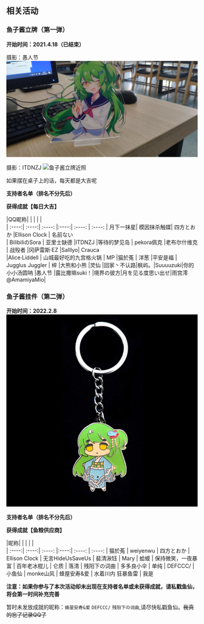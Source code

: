 ## 相关活动

### 鱼子酱立牌（第一弹）

**开始时间：2021.4.18（已结束）**

摄影：愚人节
![鱼子酱立牌桌面](image/lipai2.jpg)




摄影：ITDNZJ
![鱼子酱立牌近照](image/lipai1.png)


如果摆在桌子上的话，每天都是大吉呢

**支持者名单（排名不分先后）**

**获得成就【每日大吉】**

|QQ昵称|  |  | |  |  
| :----:| :----:| :----: |:----:| :----: | :----: 
| 月下一抹星| 模因抹杀触媒| 四方とおか |Ellison Clock | 名前ない   
| BilibiliのSora | 亚里士缺德 |ITDNZJ |等待的梦见岛 | pekora佩克 
|老布尔什维克 | 战殁者 |冈萨雷斯·EZ |SaIllyo| Crauca  
|Alice·Liddell | 山城最好吃的九宫格火锅 | MP |猫於菟 | 洋葱 
|平安是福 | Jugglus Juggler | 梓 |大熊和小熊 |灵仙 
|回家丶不认路|枫屿。|Suuuuzuki|你的小小汤圆呐 |愚人节 
|露比撒嘛suki！|境界の彼方|月を见る度思い出せ|雨宫澪@AmamiyaMio|



### 鱼子酱挂件（第二弹）

**开始时间：2022.2.8**
![鱼子酱挂件](image/钥匙扣.png)

**支持者名单（排名不分先后）**

**获得成就【鱼粮供应商】**

|昵称|  |  |  |  |  
| :----:| :----:| :----: |:----:| :----: | :----: 
| 猫於菟 | weiyenwu | 四方とおか | Ellison Clock | 无言HideUsSaveUs 
| 裴清湫钰 | Mary | 蛤蟆 | 保持微笑，一夜暴富 | 百年老冰棍儿 
| 仑质 | 落清 | 残阳下の词曲 | 多多良小伞 | 单纯 
| DEFCCC/ | 小鱼仙 | monke山风 | 蜂屋安寿&爱 | 水着川内 狂暴鱼雷 
| 我是

**注意：如果你参与了本次活动却未出现在支持者名单或未获得成就，请私戳鱼仙，将会第一时间补充完善**

暂时未发放成就的昵称：`蜂屋安寿&爱` `DEFCCC/` `残阳下の词曲`,请尽快私戳鱼仙。~~我真的忘了记录QQ了~~


